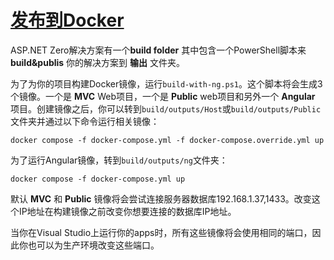 # [发布到Docker](https://docs.aspnetzero.com/en/aspnet-core-angular/latest/Deployment-Angular-Docker)

ASP.NET Zero解决方案有一个**build folder** 其中包含一个PowerShell脚本来 **build&publis** 你的解决方案到 **输出** 文件夹。

为了为你的项目构建Docker镜像，运行`build-with-ng.ps1`。这个脚本将会生成3个镜像。一个是 **MVC** Web项目，一个是 **Public** web项目和另外一个 **Angular** 项目。创建镜像之后，你可以转到`build/outputs/Host`或`build/outputs/Public`文件夹并通过以下命令运行相关镜像：

`docker compose -f docker-compose.yml -f docker-compose.override.yml up`

为了运行Angular镜像，转到`build/outputs/ng`文件夹：

`docker compose -f docker-compose.yml up`

默认 **MVC** 和 **Public** 镜像将会尝试连接服务器数据库192.168.1.37,1433。改变这个IP地址在构建镜像之前改变你想要连接的数据库IP地址。

当你在Visual Studio上运行你的apps时，所有这些镜像将会使用相同的端口，因此你也可以为生产环境改变这些端口。
